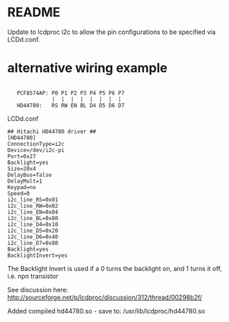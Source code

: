 # README #

Update to lcdproc i2c to allow the pin configurations to be specified via LCDd.conf.

# alternative wiring example #


```

   PCF8574AP: P0 P1 P2 P3 P4 P5 P6 P7
              |  |  |  |  |  |  |  |
   HD44780:   RS RW EN BL D4 D5 D6 D7

```

LCDd.conf

```
## Hitachi HD44780 driver ##
[HD44780]
ConnectionType=i2c
Device=/dev/i2c-pi
Port=0x27
Backlight=yes
Size=20x4
DelayBus=false
DelayMult=1
Keypad=no
Speed=0
i2c_line_RS=0x01
i2c_line_RW=0x02
i2c_line_EN=0x04
i2c_line_BL=0x80
i2c_line_D4=0x10
i2c_line_D5=0x20
i2c_line_D6=0x40
i2c_line_D7=0x80
Backlight=yes
BacklightInvert=yes
```

The Backlight Invert is used if a 0 turns the backlight on, and 1 turns it off, i.e. npn
 transistor

See discussion here:
http://sourceforge.net/p/lcdproc/discussion/312/thread/00298b2f/


Added compiled hd44780.so - save to:
/usr/lib/lcdproc/hd44780.so
